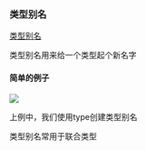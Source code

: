 ### 类型别名
[类型别名](http://ts.xcatliu.com/advanced/type-aliases.html)
<p>类型别名用来给一个类型起个新名字</p>

#### 简单的例子

<img src="@assets/ts/leixingbieming.png"/>

<p>上例中，我们使用type创建类型别名</p>

<p>类型别名常用于联合类型</p>